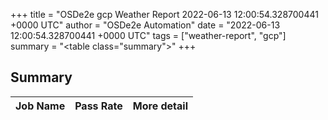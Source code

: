 +++
title = "OSDe2e gcp Weather Report 2022-06-13 12:00:54.328700441 +0000 UTC"
author = "OSDe2e Automation"
date = "2022-06-13 12:00:54.328700441 +0000 UTC"
tags = ["weather-report", "gcp"]
summary = "<table class=\"summary\"></table>"
+++
## Summary

| Job Name | Pass Rate | More detail |
|----------|-----------|-------------|




